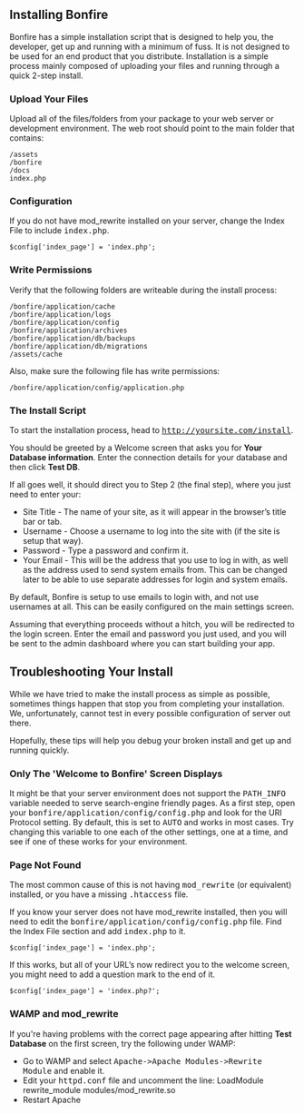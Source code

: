 ## Installing Bonfire

Bonfire has a simple installation script that is designed to help you, the developer, get up and running with a minimum of fuss.  It is not designed to be used for an end product that you distribute.  Installation is a simple process mainly composed of uploading your files and running through a quick 2-step install.

### Upload Your Files

Upload all of the files/folders from your package to your web server or development environment.  The web root should point to the main folder that contains:

    /assets
    /bonfire
    /docs
    index.php

### Configuration

If you do not have mod_rewrite installed on your server, change the Index File to include <tt>index.php</tt>.

    $config['index_page'] = 'index.php';


### Write Permissions

Verify that the following folders are writeable during the install process:

    /bonfire/application/cache
    /bonfire/application/logs
    /bonfire/application/config
    /bonfire/application/archives
    /bonfire/application/db/backups
    /bonfire/application/db/migrations
    /assets/cache

Also, make sure the following file has write permissions:

    /bonfire/application/config/application.php



### The Install Script

To start the installation process, head to <tt>http://yoursite.com/install</tt>.

You should be greeted by a Welcome screen that asks you for **Your Database information**.  Enter the connection details for your database and then click **Test DB**.

If all goes well, it should direct you to Step 2 (the final step), where you just need to enter your:

- Site Title - The name of your site, as it will appear in the browser’s title bar or tab.
- Username   - Choose a username to log into the site with (if the site is setup that way).
- Password   - Type a password and confirm it.
- Your Email - This will be the address that you use to log in with, as well as the address used to send system emails from.  This can be changed later to be able to use separate addresses for login and system emails.

By default, Bonfire is setup to use emails to login with, and not use usernames at all.  This can be easily configured on the main settings screen.

Assuming that everything proceeds without a hitch, you will be redirected to the login screen.  Enter the email and password you just used, and you will be sent to the admin dashboard where you can start building your app.



## Troubleshooting Your Install

While we have tried to make the install process as simple as possible, sometimes things happen that stop you from completing your installation. We, unfortunately, cannot test in every possible configuration of server out there.

Hopefully, these tips will help you debug your broken install and get up and running quickly.


### Only The 'Welcome to Bonfire' Screen Displays

It might be that your server environment does not support the <tt>PATH_INFO</tt> variable needed to serve search-engine friendly pages.  As a first step, open your <tt>bonfire/application/config/config.php</tt> and look for the URI Protocol setting.  By default, this is set to <tt>AUTO</tt> and works in most cases.  Try changing this variable to one each of the other settings, one at a time, and see if one of these works for your environment.



### Page Not Found

The most common cause of this is not having <tt>mod_rewrite</tt> (or equivalent) installed, or you have a missing <tt>.htaccess</tt> file.

If you know your server does not have mod_rewrite installed, then you will need to edit the <tt>bonfire/application/config/config.php</tt> file.  Find the Index File section and add <tt>index.php</tt> to it.


    $config['index_page'] = 'index.php';


If this works, but all of your URL’s now redirect you to the welcome screen, you might need to add a question mark to the end of it.


    $config['index_page'] = 'index.php?';



### WAMP and mod_rewrite

If you're having problems with the correct page appearing after hitting **Test Database** on the first screen, try the following under WAMP:

- Go to WAMP and select <tt>Apache->Apache Modules->Rewrite Module</tt> and enable it.
- Edit your <tt>httpd.conf</tt> file and uncomment the line: LoadModule rewrite_module modules/mod_rewrite.so
- Restart Apache